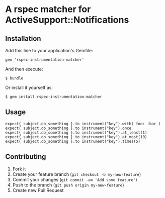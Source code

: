 # A rspec matcher for ActiveSupport::Notifications


## Installation

Add this line to your application's Gemfile:

    gem 'rspec-instrumentation-matcher'

And then execute:

    $ bundle

Or install it yourself as:

    $ gem install rspec-instrumentation-matcher

## Usage

    expect{ subject.do_something }.to instrument("key").with( foo: :bar )
    expect{ subject.do_something }.to instrument("key").once
    expect{ subject.do_something }.to instrument("key").at_least(1)
    expect{ subject.do_something }.to instrument("key").at_most(10)
    expect{ subject.do_something }.to instrument("key").times(5)


## Contributing

1. Fork it
2. Create your feature branch (`git checkout -b my-new-feature`)
3. Commit your changes (`git commit -am 'Add some feature'`)
4. Push to the branch (`git push origin my-new-feature`)
5. Create new Pull Request

